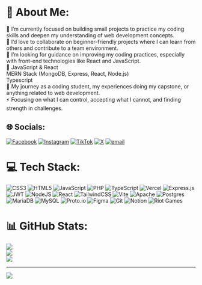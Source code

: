 # 💫 About Me:
🔭 I’m currently focused on building small projects to practice my coding skills and deepen my understanding of web development concepts.<br>👯 I’d love to collaborate on beginner-friendly projects where I can learn from others and contribute to a team environment.<br>🤝 I’m looking for guidance on improving my coding practices, especially with front-end technologies like React and JavaScript.<br>🌱 JavaScript & React<br>      MERN Stack (MongoDB, Express, React, Node.js)<br>      Typescript<br>💬 My journey as a coding student, my experiences doing my capstone, or anything related to web development.<br>⚡ Focusing on what I can control, accepting what I cannot, and finding strength in challenges.


## 🌐 Socials:
[![Facebook](https://img.shields.io/badge/Facebook-%231877F2.svg?logo=Facebook&logoColor=white)](https://facebook.com/njveneracionn) [![Instagram](https://img.shields.io/badge/Instagram-%23E4405F.svg?logo=Instagram&logoColor=white)](https://instagram.com/njsven) [![TikTok](https://img.shields.io/badge/TikTok-%23000000.svg?logo=TikTok&logoColor=white)](https://tiktok.com/@njven) [![X](https://img.shields.io/badge/X-black.svg?logo=X&logoColor=white)](https://x.com/aamryme) [![email](https://img.shields.io/badge/Email-D14836?logo=gmail&logoColor=white)](mailto:njsvenn@gmail.com) 

# 💻 Tech Stack:
![CSS3](https://img.shields.io/badge/css3-%231572B6.svg?style=for-the-badge&logo=css3&logoColor=white) ![HTML5](https://img.shields.io/badge/html5-%23E34F26.svg?style=for-the-badge&logo=html5&logoColor=white) ![JavaScript](https://img.shields.io/badge/javascript-%23323330.svg?style=for-the-badge&logo=javascript&logoColor=%23F7DF1E) ![PHP](https://img.shields.io/badge/php-%23777BB4.svg?style=for-the-badge&logo=php&logoColor=white) ![TypeScript](https://img.shields.io/badge/typescript-%23007ACC.svg?style=for-the-badge&logo=typescript&logoColor=white) ![Vercel](https://img.shields.io/badge/vercel-%23000000.svg?style=for-the-badge&logo=vercel&logoColor=white) ![Express.js](https://img.shields.io/badge/express.js-%23404d59.svg?style=for-the-badge&logo=express&logoColor=%2361DAFB) ![JWT](https://img.shields.io/badge/JWT-black?style=for-the-badge&logo=JSON%20web%20tokens) ![NodeJS](https://img.shields.io/badge/node.js-6DA55F?style=for-the-badge&logo=node.js&logoColor=white) ![React](https://img.shields.io/badge/react-%2320232a.svg?style=for-the-badge&logo=react&logoColor=%2361DAFB) ![TailwindCSS](https://img.shields.io/badge/tailwindcss-%2338B2AC.svg?style=for-the-badge&logo=tailwind-css&logoColor=white) ![Vite](https://img.shields.io/badge/vite-%23646CFF.svg?style=for-the-badge&logo=vite&logoColor=white) ![Apache](https://img.shields.io/badge/apache-%23D42029.svg?style=for-the-badge&logo=apache&logoColor=white) ![Postgres](https://img.shields.io/badge/postgres-%23316192.svg?style=for-the-badge&logo=postgresql&logoColor=white) ![MariaDB](https://img.shields.io/badge/MariaDB-003545?style=for-the-badge&logo=mariadb&logoColor=white) ![MySQL](https://img.shields.io/badge/mysql-4479A1.svg?style=for-the-badge&logo=mysql&logoColor=white) ![Proto.io](https://img.shields.io/badge/Proto.io-161637?style=for-the-badge&logo=proto.io&logoColor=00e5ff) ![Figma](https://img.shields.io/badge/figma-%23F24E1E.svg?style=for-the-badge&logo=figma&logoColor=white) ![Git](https://img.shields.io/badge/git-%23F05033.svg?style=for-the-badge&logo=git&logoColor=white) ![Notion](https://img.shields.io/badge/Notion-%23000000.svg?style=for-the-badge&logo=notion&logoColor=white) ![Riot Games](https://img.shields.io/badge/riotgames-D32936.svg?style=for-the-badge&logo=riotgames&logoColor=white)
# 📊 GitHub Stats:
![](https://github-readme-stats.vercel.app/api?username=njveneracion&theme=dark&hide_border=false&include_all_commits=false&count_private=false)<br/>
![](https://nirzak-streak-stats.vercel.app/?user=njveneracion&theme=dark&hide_border=false)<br/>
![](https://github-readme-stats.vercel.app/api/top-langs/?username=njveneracion&theme=dark&hide_border=false&include_all_commits=false&count_private=false&layout=compact)

---
[![](https://visitcount.itsvg.in/api?id=njveneracion&icon=0&color=0)](https://visitcount.itsvg.in)

<!-- Proudly created with GPRM ( https://gprm.itsvg.in ) -->
